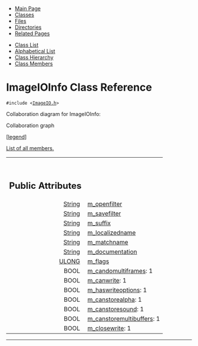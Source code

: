 <div class="tabs">

- [Main Page](index.md)
- <span id="current">[Classes](annotated.md)</span>
- [Files](files.md)
- [Directories](dirs.md)
- [Related Pages](pages.md)

</div>

<div class="tabs">

- [Class List](annotated.md)
- [Alphabetical List](classes.md)
- [Class Hierarchy](hierarchy.md)
- [Class Members](functions.md)

</div>

# ImageIOInfo Class Reference

`#include <`<a href="ImageIO_8h-source.md" class="el"><code>ImageIO.h</code></a>`>`

Collaboration diagram for ImageIOInfo:

<span class="image placeholder" original-image-src="classImageIOInfo__coll__graph.gif" original-image-title="" border="0" usemap="#ImageIOInfo__coll__map">Collaboration graph</span>

\[[legend](graph_legend.md)\]

[List of all members.](classImageIOInfo-members.md)

<table data-border="0" data-cellpadding="0" data-cellspacing="0">
<colgroup>
<col style="width: 50%" />
<col style="width: 50%" />
</colgroup>
<tbody>
<tr>
<td></td>
<td></td>
</tr>
<tr>
<td colspan="2"><br />
&#10;<h2 id="public-attributes">Public Attributes</h2></td>
</tr>
<tr>
<td class="memItemLeft" style="text-align: right;" data-nowrap="" data-valign="top"><a href="classString.md" class="el">String</a> </td>
<td class="memItemRight" data-valign="bottom"><a href="classImageIOInfo.md#40d554da81c4bf4194c061422537fbcb" class="el">m_openfilter</a></td>
</tr>
<tr>
<td class="memItemLeft" style="text-align: right;" data-nowrap="" data-valign="top"><a href="classString.md" class="el">String</a> </td>
<td class="memItemRight" data-valign="bottom"><a href="classImageIOInfo.md#eadebac9ea35b95867e29bfeb93fbb71" class="el">m_savefilter</a></td>
</tr>
<tr>
<td class="memItemLeft" style="text-align: right;" data-nowrap="" data-valign="top"><a href="classString.md" class="el">String</a> </td>
<td class="memItemRight" data-valign="bottom"><a href="classImageIOInfo.md#8bf6399ee82c377347b5f86e7063ced5" class="el">m_suffix</a></td>
</tr>
<tr>
<td class="memItemLeft" style="text-align: right;" data-nowrap="" data-valign="top"><a href="classString.md" class="el">String</a> </td>
<td class="memItemRight" data-valign="bottom"><a href="classImageIOInfo.md#69640451775f2eb11b013ad746f709ee" class="el">m_localizedname</a></td>
</tr>
<tr>
<td class="memItemLeft" style="text-align: right;" data-nowrap="" data-valign="top"><a href="classString.md" class="el">String</a> </td>
<td class="memItemRight" data-valign="bottom"><a href="classImageIOInfo.md#a77ed353b00a6194a70b9a82a50a9e7b" class="el">m_matchname</a></td>
</tr>
<tr>
<td class="memItemLeft" style="text-align: right;" data-nowrap="" data-valign="top"><a href="classString.md" class="el">String</a> </td>
<td class="memItemRight" data-valign="bottom"><a href="classImageIOInfo.md#42712fe7932262f9b0df441f5d17e6d3" class="el">m_documentation</a></td>
</tr>
<tr>
<td class="memItemLeft" style="text-align: right;" data-nowrap="" data-valign="top"><a href="DataType_8h.md#0edad1cd854da1f522d2a35119917e84" class="el">ULONG</a> </td>
<td class="memItemRight" data-valign="bottom"><a href="classImageIOInfo.md#de812cb8066aad908294b43ef4b363df" class="el">m_flags</a></td>
</tr>
<tr>
<td class="memItemLeft" style="text-align: right;" data-nowrap="" data-valign="top">BOOL </td>
<td class="memItemRight" data-valign="bottom"><a href="classImageIOInfo.md#e1a49225531be67570e9e5c2b1844c23" class="el">m_candomultiframes</a>: 1</td>
</tr>
<tr>
<td class="memItemLeft" style="text-align: right;" data-nowrap="" data-valign="top">BOOL </td>
<td class="memItemRight" data-valign="bottom"><a href="classImageIOInfo.md#6f52298a9c8f7f05e3ce4f73c048d7d7" class="el">m_canwrite</a>: 1</td>
</tr>
<tr>
<td class="memItemLeft" style="text-align: right;" data-nowrap="" data-valign="top">BOOL </td>
<td class="memItemRight" data-valign="bottom"><a href="classImageIOInfo.md#ceccc3cba24a6c7656cd6663c29f2c44" class="el">m_haswriteoptions</a>: 1</td>
</tr>
<tr>
<td class="memItemLeft" style="text-align: right;" data-nowrap="" data-valign="top">BOOL </td>
<td class="memItemRight" data-valign="bottom"><a href="classImageIOInfo.md#6a39d77b62f6c68c120e0eea077aa29c" class="el">m_canstorealpha</a>: 1</td>
</tr>
<tr>
<td class="memItemLeft" style="text-align: right;" data-nowrap="" data-valign="top">BOOL </td>
<td class="memItemRight" data-valign="bottom"><a href="classImageIOInfo.md#29b11c67151569202cf1c3a9d65a8728" class="el">m_canstoresound</a>: 1</td>
</tr>
<tr>
<td class="memItemLeft" style="text-align: right;" data-nowrap="" data-valign="top">BOOL </td>
<td class="memItemRight" data-valign="bottom"><a href="classImageIOInfo.md#2d7f2e482a3d430ed3cef9d10d01101e" class="el">m_canstoremultibuffers</a>: 1</td>
</tr>
<tr>
<td class="memItemLeft" style="text-align: right;" data-nowrap="" data-valign="top">BOOL </td>
<td class="memItemRight" data-valign="bottom"><a href="classImageIOInfo.md#8b1a6e0a755e4a16633749f7df2ee8ee" class="el">m_closewrite</a>: 1</td>
</tr>
</tbody>
</table>

------------------------------------------------------------------------

<span id="_details"></span>

